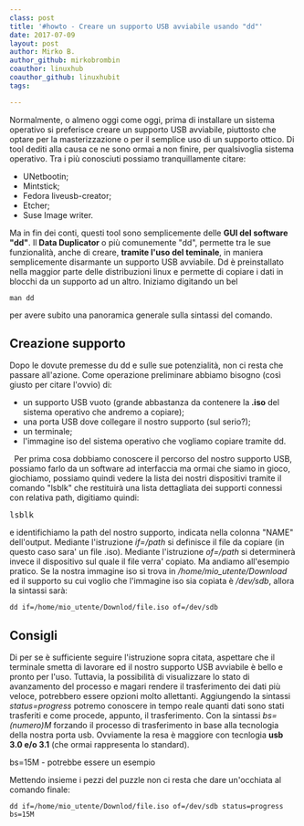 ```yaml
---
class: post
title: '#howto - Creare un supporto USB avviabile usando "dd"'
date: 2017-07-09
layout: post
author: Mirko B.
author_github: mirkobrombin
coauthor: linuxhub
coauthor_github: linuxhubit
tags:

---
```

<p>Normalmente, o almeno oggi come oggi, prima di installare un sistema operativo si preferisce creare un supporto USB avviabile, piuttosto che optare per la masterizzazione o per il semplice uso di un supporto ottico. Di tool dediti&nbsp;alla causa ce ne sono ormai a non finire, per qualsivoglia sistema operativo. Tra i più conosciuti possiamo tranquillamente citare:</p><ul>	<li>UNetbootin;</li>	<li>Mintstick;</li>	<li>Fedora liveusb-creator;</li>	<li>Etcher;</li>	<li>Suse Image writer.</li></ul><p>Ma in fin dei conti, questi tool sono semplicemente delle <strong>GUI del software</strong> <strong>"dd"</strong>. Il<strong> Data Duplicator</strong> o più comunemente "dd", permette tra le sue funzionalità, anche di creare, <strong>tramite l'uso del teminale</strong>, in maniera semplicemente disarmante un supporto USB avviabile. Dd è preinstallato nella maggior parte delle distribuzioni linux e permette di copiare i dati in blocchi da un supporto ad un altro. Iniziamo digitando un bel</p><pre><code>man dd</code></pre><p>per avere subito una panoramica generale sulla sintassi del comando. &nbsp;</p><h2>Creazione supporto</h2><p>Dopo le dovute premesse du dd e sulle sue potenzialità, non ci resta che passare all'azione. Come operazione preliminare abbiamo bisogno (così giusto per citare l'ovvio) di:</p><ul>	<li>un supporto USB vuoto (grande abbastanza da contenere la<strong> .iso</strong> del sistema operativo che andremo a copiare);</li>	<li>una porta USB dove collegare il nostro supporto (sul serio?);</li>	<li>un terminale;</li>	<li>l'immagine iso del sistema operativo che vogliamo copiare tramite dd.</li></ul><p>&nbsp; Per prima cosa dobbiamo conoscere il percorso del nostro supporto USB, possiamo farlo da un software ad interfaccia ma ormai che siamo in gioco, giochiamo, possiamo quindi vedere la lista dei nostri dispositivi tramite il comando "lsblk" che restituirà una lista dettagliata dei supporti connessi con relativa path, digitiamo quindi:</p><pre>lsblk</pre><p>e identifichiamo la path del nostro supporto, indicata nella colonna "NAME" dell'output. Mediante l'istruzione<em> if=/path</em> si definisce il file da copiare (in questo caso sara' un file .iso). Mediante l'istruzione <em>of=/path</em> si determinerà invece il dispositivo sul quale il file verra' copiato. Ma andiamo all'esempio pratico. Se la nostra immagine iso si trova in <em>/home/mio_utente/Download</em> ed il supporto su cui voglio che l'immagine iso sia copiata è <em>/dev/sdb</em>, allora la sintassi sarà:</p><pre><code>dd if=/home/mio_utente/Downlod/file.iso of=/dev/sdb</code></pre><h2>Consigli</h2><p>Di per se è sufficiente seguire l'istruzione sopra citata, aspettare che il terminale smetta di lavorare ed il nostro supporto USB avviabile è bello e pronto per l'uso. Tuttavia, la possibilità di visualizzare lo stato di avanzamento del processo e magari rendere il trasferimento dei dati più veloce, potrebbero essere opzioni molto allettanti. Aggiungendo la sintassi <em>status=progress</em> potremo conoscere in tempo reale quanti dati sono stati trasferiti e come procede, appunto, il trasferimento. Con la sintassi <em>bs=(numero)M</em> forzando il processo di trasferimento in base alla tecnologia della nostra porta usb. Ovviamente la resa è maggiore con tecnlogia <strong>usb 3.0 e/o 3.1</strong> (che ormai rappresenta lo standard).</p><p>bs=15M - potrebbe essere un esempio</p><p>Mettendo insieme i pezzi del puzzle non ci resta che dare un'occhiata al comando finale:</p><pre><code>dd if=/home/mio_utente/Downlod/file.iso of=/dev/sdb status=progress bs=15M</code></pre><p>&nbsp;</p>